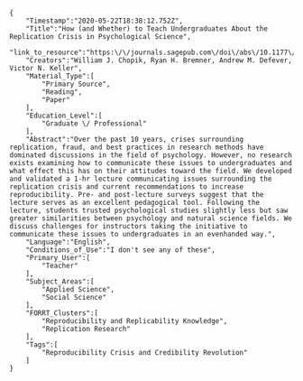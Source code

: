 
    {
        "Timestamp":"2020-05-22T18:38:12.752Z",
        "Title":"How (and Whether) to Teach Undergraduates About the Replication Crisis in Psychological Science",
        "link_to_resource":"https:\/\/journals.sagepub.com\/doi\/abs\/10.1177\/0098628318762900",
        "Creators":"William J. Chopik, Ryan H. Bremner, Andrew M. Defever, Victor N. Keller",
        "Material_Type":[
            "Primary Source",
            "Reading",
            "Paper"
        ],
        "Education_Level":[
            "Graduate \/ Professional"
        ],
        "Abstract":"Over the past 10 years, crises surrounding replication, fraud, and best practices in research methods have dominated discussions in the field of psychology. However, no research exists examining how to communicate these issues to undergraduates and what effect this has on their attitudes toward the field. We developed and validated a 1-hr lecture communicating issues surrounding the replication crisis and current recommendations to increase reproducibility. Pre- and post-lecture surveys suggest that the lecture serves as an excellent pedagogical tool. Following the lecture, students trusted psychological studies slightly less but saw greater similarities between psychology and natural science fields. We discuss challenges for instructors taking the initiative to communicate these issues to undergraduates in an evenhanded way.",
        "Language":"English",
        "Conditions_of_Use":"I don't see any of these",
        "Primary_User":[
            "Teacher"
        ],
        "Subject_Areas":[
            "Applied Science",
            "Social Science"
        ],
        "FORRT_Clusters":[
            "Reproducibility and Replicability Knowledge",
            "Replication Research"
        ],
        "Tags":[
            "Reproducibility Crisis and Credibility Revolution"
        ]
    }
